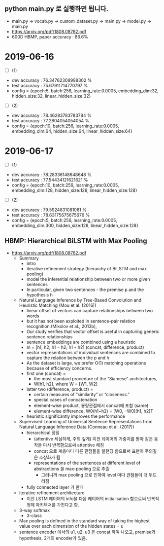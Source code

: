 ## python main.py 로 실행하면 됩니다.
- main.py → vocab.py → custom_dataset.py → main.py → model.py → main.py 
- https://arxiv.org/pdf/1808.08762.pdf
- 600D HBMP, paper accuracy : 86.6%
# 2019-06-16 
* [ ] (1)
- dev accuracy :  76.34762308998302 %
- test accuracy :  75.67911714770797 %
- config = {epoch:5, batch:256,  learning_rate:0.0005,  embedding_dim:32,  hidden_size:32,  linear_hidden_size:32}
* [ ] (2)
- dev accuracy :  78.46283783783784 %
- test accuracy :  77.2804054054054 %
- config = {epoch:10, batch:256,  learning_rate:0.0005,  embedding_dim:64,  hidden_size:64,  linear_hidden_size:64}

# 2019-06-17 
* [ ] (1)
- dev accuracy :  78.28336148648648 %
- test accuracy :  77.54434121621621 %
- config = {epoch:10, batch:256,  learning_rate:0.0005,  embedding_dim:128,  hidden_size:128,  linear_hidden_size:128}
* [ ] (2)
- dev accuracy :  79.5924831081081 %
- test accuracy :  78.63175675675676 %
- config = {epoch:5, batch:256,  learning_rate:0.0005,  embedding_dim:300,  hidden_size:128,  linear_hidden_size:128}


## HBMP: Hierarchical BiLSTM with Max Pooling
  + https://arxiv.org/pdf/1808.08762.pdf
	+ Summary
    	+ intro
		+ iterative refinement strategy (hierarchy of BiLSTM and max pooling)
		+ model the inferential relationship between two or more given sentences
		+ In particular, given two sentences - the premise p and the hypothesis h
	+ Natural Language Inference by Tree-Based Convolution and Heuristic Matching (Mou et al. (2016))
		+ linear offset of vectors can capture relationships between two words
		+ but it has not been exploited in sentence-pair relation recognition.(Mikolov et al., 2013b),
		+ Our study verifies that vector offset is useful in capturing generic sentence relationships
		+ sentence embeddings are combined using a heuristic
		+ m = [h1; h2; h1 − h2; h1 ◦ h2]  (concat, difference, product)
		+ vector representations of individual sentences are combined to capture the relation between the p and h
		+ As the dataset is large, we prefer O(1) matching operations because of efficiency concerns. 
		+ first one (concat) = 
			+ the most standard procedure of the “Siamese” architectures, 
			+ W[h1, h2], where W = [W1, W2]
		+ latter two (difference, product) = 
			+ certain measures of “similarity” or “closeness.”
			+ special cases of concatenation
			+ element-wise product, 용량관점에서 concat에 포함 (same)
			+ element-wise difference, W0(h1−h2) = [W0, −W0][h1, h2]T
		+ heuristic significantly improves the performance
	+ Supervised Learning of Universal Sentence Representations from Natural Language Inference Data (Conneau et al. (2017))
		+ hierarchical 장점 
			+ (attentive 세심하게, 주의 깊게) 이전 레이어의 가중치를 받아 같은 동작을 다시 반복함으로써 attentive 해짐
			+ concat 으로 계층마다 다른 관점들을 블랜딩 함으로써 표현이 주의깊은 추상화가 됨
			+ representations of the sentences at different level of abstractions 을 max-pooling 으로 추출
				+ 그러니까 max pooling 으로 인하여 level 마다 관점들이 더 두드러짐
		+ fully connected layer 가 한개
	+ iterative refinement architecture
		+ 이전 LSTM 레이어의 info을 다음 레이어의 initialisation 함으로써 반복적 정제 아키텍쳐를 가진다고 함.
	+ 3-way softmax
		+ 3-class
	+ Max pooling is defined in the standard way of taking the highest value over each dimension of the hidden states = u
	+ sentence encoder 에서의 u1, u2, u3 은 concat 하여 나오고, premise와 hypothesis, 2개의 encoder가 있음.
